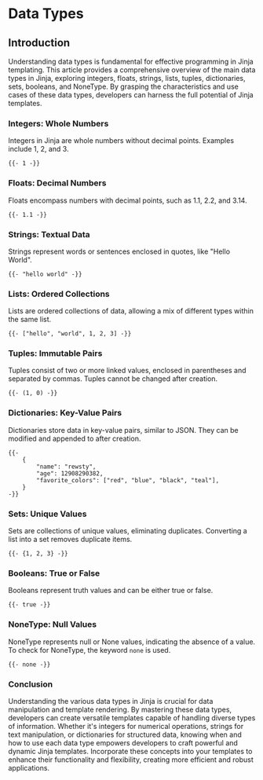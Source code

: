 # Data Types

## **Introduction**

Understanding data types is fundamental for effective programming in Jinja templating. This article provides a comprehensive overview of the main data types in Jinja, exploring integers, floats, strings, lists, tuples, dictionaries, sets, booleans, and NoneType. By grasping the characteristics and use cases of these data types, developers can harness the full potential of Jinja templates.

### **Integers: Whole Numbers**

Integers in Jinja are whole numbers without decimal points. Examples include 1, 2, and 3.

```django
{{- 1 -}}
```

### **Floats: Decimal Numbers**

Floats encompass numbers with decimal points, such as 1.1, 2.2, and 3.14.

```django
{{- 1.1 -}}
```

### **Strings: Textual Data**

Strings represent words or sentences enclosed in quotes, like "Hello World".

```django
{{- "hello world" -}}
```

### **Lists: Ordered Collections**

Lists are ordered collections of data, allowing a mix of different types within the same list.

```django
{{- ["hello", "world", 1, 2, 3] -}}
```

### **Tuples: Immutable Pairs**

Tuples consist of two or more linked values, enclosed in parentheses and separated by commas. Tuples cannot be changed after creation.

```django
{{- (1, 0) -}}
```

### **Dictionaries: Key-Value Pairs**

Dictionaries store data in key-value pairs, similar to JSON. They can be modified and appended to after creation.

```django
{{-
    {
        "name": "rewsty",
        "age": 12908290382,
        "favorite_colors": ["red", "blue", "black", "teal"],
    }
-}}
```

### **Sets: Unique Values**

Sets are collections of unique values, eliminating duplicates. Converting a list into a set removes duplicate items.

```django
{{- {1, 2, 3} -}}
```

### **Booleans: True or False**

Booleans represent truth values and can be either true or false.

```django
{{- true -}}
```

### **NoneType: Null Values**

NoneType represents null or None values, indicating the absence of a value. To check for NoneType, the keyword `none` is used.

```django
{{- none -}}
```

### **Conclusion**

Understanding the various data types in Jinja is crucial for data manipulation and template rendering. By mastering these data types, developers can create versatile templates capable of handling diverse types of information. Whether it's integers for numerical operations, strings for text manipulation, or dictionaries for structured data, knowing when and how to use each data type empowers developers to craft powerful and dynamic Jinja templates. Incorporate these concepts into your templates to enhance their functionality and flexibility, creating more efficient and robust applications.
